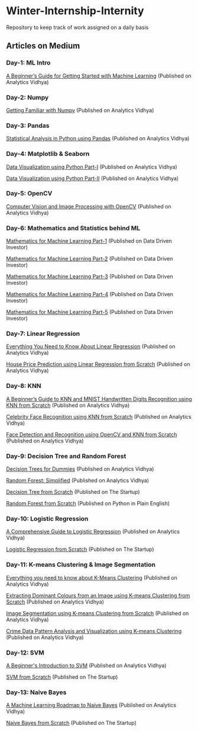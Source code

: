 # Winter-Internship-Internity
Repository to keep track of work assigned on a daily basis

## Articles on Medium
### Day-1: ML Intro
[A Beginner’s Guide for Getting Started with Machine Learning](https://medium.com/analytics-vidhya/a-beginners-guide-for-getting-started-with-machine-learning-7ba2cd5796ae)
(Published on Analytics Vidhya)

### Day-2: Numpy
[Getting Familiar with Numpy](https://medium.com/analytics-vidhya/getting-familiar-with-numpy-854fc60ac497)
(Published on Analytics Vidhya)

### Day-3: Pandas
[Statistical Analysis in Python using Pandas](https://medium.com/analytics-vidhya/statistical-analysis-in-python-using-pandas-27c6a4209de2)
(Published on Analytics Vidhya)

### Day-4: Matplotlib & Seaborn
[Data Visualization using Python Part-I](https://medium.com/analytics-vidhya/data-visualization-using-python-part-i-19f9b76d43dc) 
(Published on Analytics Vidhya)

[Data Visualization using Python Part-II](https://medium.com/analytics-vidhya/data-visualization-using-python-part-ii-e00249fe2543)
(Published on Analytics Vidhya)

### Day-5: OpenCV
[Computer Vision and Image Processing with OpenCV](https://medium.com/analytics-vidhya/computer-vision-and-image-processing-with-opencv-8868876618c3)
(Published on Analytics Vidhya)

### Day-6: Mathematics and Statistics behind ML
[Mathematics for Machine Learning Part-1](https://tp6145.medium.com/mathematics-for-machine-learning-part-1-5e210c138a12) 
(Published on Data Driven Investor)

[Mathematics for Machine Learning Part-2](https://tp6145.medium.com/mathematics-for-machine-learning-part-2-fa36b6154dec)
(Published on Data Driven Investor)

[Mathematics for Machine Learning Part-3](https://tp6145.medium.com/mathematics-for-machine-learning-part-3-4acbc355fb03)
(Published on Data Driven Investor)

[Mathematics for Machine Learning Part-4](https://tp6145.medium.com/mathematics-for-machine-learning-part-4-8032bec2aa3d)
(Published on Data Driven Investor)

[Mathematics for Machine Learning Part-5](https://tp6145.medium.com/mathematics-for-machine-learning-part-5-8df72392ec10)
(Published on Data Driven Investor)

### Day-7: Linear Regression
[Everything You Need to Know About Linear Regression](https://tp6145.medium.com/everything-you-need-to-know-about-linear-regression-750a69a0ea50)
(Published on Analytics Vidhya)

[House Price Prediction using Linear Regression from Scratch](https://tp6145.medium.com/house-price-prediction-using-linear-regression-from-scratch-b2b48fd73689)
(Published on Analytics Vidhya)

### Day-8: KNN
[A Beginner’s Guide to KNN and MNIST Handwritten Digits Recognition using KNN from Scratch](https://tp6145.medium.com/a-beginners-guide-to-knn-and-mnist-handwritten-digits-recognition-using-knn-from-scratch-df6fb982748a)
(Published on Analytics Vidhya)

[Celebrity Face Recognition using KNN from Scratch](https://tp6145.medium.com/celebrity-face-recognition-using-knn-from-scratch-76287bdab088)
(Published on Analytics Vidhya)

[Face Detection and Recognition using OpenCV and KNN from Scratch](https://tp6145.medium.com/face-detection-and-recognition-using-opencv-and-knn-from-scratch-dcba9b0fd07d)
(Published on Analytics Vidhya)

### Day-9: Decision Tree and Random Forest
[Decision Trees for Dummies](https://tp6145.medium.com/decision-trees-for-dummies-a8e3c00c5e2e)
(Published on Analytics Vidhya)

[Random Forest: Simplified](https://tp6145.medium.com/random-forest-simplified-98da251c7522)
(Published on Analytics Vidhya)

[Decision Tree from Scratch](https://tp6145.medium.com/decision-tree-from-scratch-a72069240293)
(Published on The Startup)

[Random Forest from Scratch](https://tp6145.medium.com/random-forest-from-scratch-fcaeb0bed09a)
(Published on Python in Plain English)

### Day-10: Logistic Regression
[A Comprehensive Guide to Logistic Regression](https://tp6145.medium.com/a-comprehensive-guide-to-logistic-regression-e0cf04fe738c)
(Published on Analytics Vidhya)

[Logistic Regression from Scratch](https://tp6145.medium.com/logistic-regression-from-scratch-b69a2026536f)
(Published on The Startup)

### Day-11: K-means Clustering & Image Segmentation
[Everything you need to know about K-Means Clustering](https://tp6145.medium.com/everything-you-need-to-know-about-k-means-clustering-88ad4058cce0)
(Published on Analytics Vidhya)

[Extracting Dominant Colours from an Image using K-means Clustering from Scratch](https://tp6145.medium.com/extracting-dominant-colours-in-an-image-using-k-means-clustering-from-scratch-2ce79a3eea5d)
(Published on Analytics Vidhya)

[Image Segmentation using K-means Clustering from Scratch](https://tp6145.medium.com/image-segmentation-using-k-means-clustering-from-scratch-1545c896e38e)
(Published on Analytics Vidhya)

[Crime Data Pattern Analysis and Visualization using K-means Clustering](https://tp6145.medium.com/crime-data-pattern-analysis-and-visualization-using-k-means-clustering-ceeb963a2b47)
(Published on Analytics Vidhya)

### Day-12: SVM
[A Beginner's Introduction to SVM](https://tp6145.medium.com/a-beginners-introduction-to-svm-c641c3ff2769)
(Published on Analytics Vidhya)

[SVM from Scratch](https://tp6145.medium.com/svm-from-scratch-c2decb4a2d15)
(Published on The Startup)

### Day-13: Naive Bayes
[A Machine Learning Roadmap to Naive Bayes](https://tp6145.medium.com/a-machine-learning-roadmap-to-naive-bayes-66437a48d9f3)
(Published on Analytics Vidhya)

[Naive Bayes from Scratch](https://tp6145.medium.com/naive-bayes-from-scratch-c0c93ed4b826)
(Published on The Startup)
